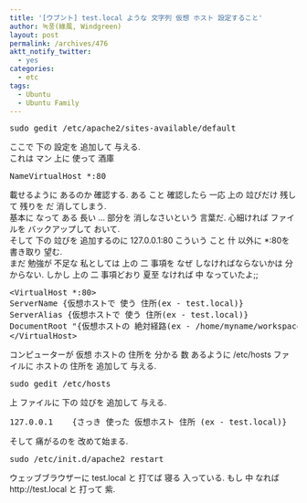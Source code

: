 ```yaml
---
title: '[ウブント] test.local ような 文字列 仮想 ホスト 設定すること'
author: 녹풍(綠風, Windgreen)
layout: post
permalink: /archives/476
aktt_notify_twitter:
  - yes
categories:
  - etc
tags:
  - Ubuntu
  - Ubuntu Family
---
```

<pre class="brush:plain">sudo gedit /etc/apache2/sites-available/default</pre>

<div>
  ここで 下の 設定を 追加して 与える.
</div>

<div>
  これは マン 上に 使って 酒庫
</div>

<div>
  <pre class="brush:plain">NameVirtualHost *:80</pre>
</div>

<div>
  載せるように あるのか 確認する. ある こと 確認したら 一応 上の 竝びだけ 残して 残りを だ 消してしまう.
</div>

<div>
  基本に なって ある 長い <VirtualHost *:80> &#8230; </VirualHost> 部分を 消しなさいという 言葉だ. 心細ければ ファイルを バックアップして おいて.
</div>

<div>
  そして 下の 竝びを 追加するのに 127.0.0.1:80 こういう こと 什 以外に *:80を 書き取り 望む.
</div>

<div>
  まだ 勉強が 不足な 私としては 上の 二 事項を なぜ しなければならないかは 分からない. しかし 上の 二 事項どおり 夏至 なければ 中 なっていたよ;;
</div>

<pre class="brush:plain">&lt;VirtualHost *:80&gt;
ServerName {仮想ホストで 使う 住所(ex - test.local)}
ServerAlias {仮想ホストで 使う 住所(ex - test.local)}
DocumentRoot "{仮想ホストの 絶対経路(ex - /home/myname/workspace/testProject)}"
&lt;/VirtualHost&gt;
</pre>

<div>
  コンピューターが 仮想 ホストの 住所を 分かる 数 あるように /etc/hosts ファイルに ホストの 住所を 追加して 与える.
</div>

<div>
  <pre class="brush:plain">sudo gedit /etc/hosts</pre>
</div>

<div>
  上 ファイルに 下の 竝びを 追加して 与える.
</div>

<div>
  <pre class="brush:plain">127.0.0.1	{さっき 使った 仮想ホスト 住所 (ex - test.local)}</pre>
</div>

<div>
  そして 痛がるのを 改めて始まる.
</div>

<div>
  <pre class="brush:plain">sudo /etc/init.d/apache2 restart</pre>
</div>

<div>
  ウェッブブラウザーに test.local と 打てば 寝る 入っている. もし 中 なれば http://test.local と 打って 紫.
</div>
